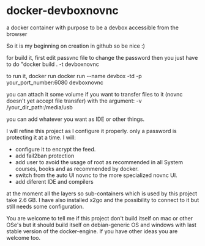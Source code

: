 # docker-devboxnovnc
a docker container with purpose to be a devbox accessible from the browser 


So it is my beginning on creation in github so be nice :)

for build it, first edit passvnc file to change the password then you just have to do "docker build . -t devboxnovnc

to run it, docker run docker run --name devbox -td -p your_port_number:6080 devboxnovnc


you can attach it some volume if you want to transfer files to it (novnc doesn't yet accept file transfer) with the argument:
-v /your_dir_path:/media/usb

you can add whatever you want as IDE or other things. 

I will refine this project as I configure it properly. only a password is protecting it at a time. 
I will:
- configure it to encrypt the feed. 
- add fail2ban protection
- add user to avoid the usage of root as recommended in all System courses, books and as recommended by docker.
- switch from the auto UI novnc to the more specialized novnc UI.
- add diferent IDE and compilers



at the moment all the layers so sub-containers which is used by this project take 2.6 GB. I have also installed x2go and the possibility to connect to it but still needs some configuration. 


You are welcome to tell me if this project don't build itself on mac or other OSe's but it should build itself on debian-generic OS and windows with last stable version of the docker-engine. If you have other ideas you are welcome too. 
